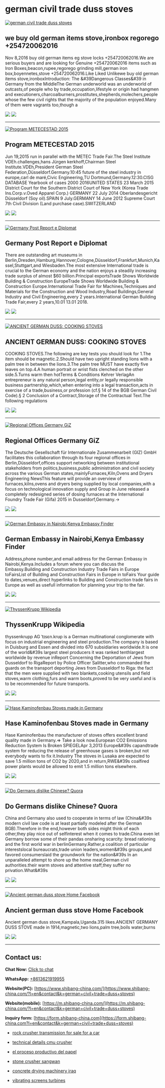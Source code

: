 # german civil trade duss stoves

<a href="https://swt.shibang-china.com/?l=en&img&k=german+civil+trade+duss+stoves" target="_blank">![german civil trade duss stoves](http://static.shibang-china.com/all-800x300/1141.jpg)</a>

## we buy old german items stove,ironbox regorego +254720062016
Nov 8,2016 buy old german items eg stove locks +254720062016.We are serious buyers and are looking for Genuine +254720062016 items such as Iron Boxes,beacon,rupee,regorego grinding mill,german iron box,boyennetes,stove +254720062016.Like Liked Unlikewe buy old german items stove,ironboxIntroduction: The &#39Dangerous Classes&#39 in Germany from the MiddleThe German underworld was an underworld of outcasts,of people who by trade,occupation,lifestyle or origin had hangmen and executioners,charcoalburners,prostitutes,shepherds,molechers,people whose the few civil rights that the majority of the population enjoyed.Many of them were vagrants too,though a


<a href="https://whatsapp.shibangsoft.com/WhatsApp.php" target="_blank" title="WhatsApp">![](http://static.shibang-china.com/icon/whatsapp.png)</a> <a href="https://swt.shibang-china.com/?l=en&icon&k=german+civil+trade+duss+stoves" target="_blank">![](http://static.shibang-china.com/icon/chat-en.png)</a>

---

<a href="https://swt.shibang-china.com/?l=en&img&k=german+civil+trade+duss+stoves" target="_blank">![Program METECESTAD 2015](http://static.shibang-china.com/all-800x300/1420.jpg)</a>

## Program METECESTAD 2015
Jun 19,2015 run in parallel with the METEC Trade Fair.The Steel Institute VDEh.challenges,hans Jürgen kerkhoff,Chairman Steel Institute.VDEh,President German Steel Federation,Düsseldorf.Germany.10:45 future of the steel industry in europe,carl de maré,Civic Engineering,TU Dortmund,Germany.12:30.CISG DATABASE Yearbook of cases 2000 2016UNITED STATES 23 March 2015 District Court for the Southern District Court of New York (Korea Trade Ins.Corp.v.Oved Apparel Corp.) GERMANY 22 July 2014 Oberlandesgericht Düsseldorf (Soy oil).SPAIN 9 July.GERMANY 14 June 2012 Supreme Court 7th Civil Division (Land purchase case).SWITZERLAND


<a href="https://whatsapp.shibangsoft.com/WhatsApp.php" target="_blank" title="WhatsApp">![](http://static.shibang-china.com/icon/whatsapp.png)</a> <a href="https://swt.shibang-china.com/?l=en&icon&k=german+civil+trade+duss+stoves" target="_blank">![](http://static.shibang-china.com/icon/chat-en.png)</a>

---

<a href="https://swt.shibang-china.com/?l=en&img&k=german+civil+trade+duss+stoves" target="_blank">![Germany Post Report e Diplomat](http://static.shibang-china.com/all-800x300/567.jpg)</a>

## Germany Post Report e Diplomat
There are outstanding art museums in Berlin,Dresden,Hamburg,Hannover,Cologne,Düsseldorf,Frankfurt,Munich,Kassel,Stuttgart,and Wiesbaden.The most extensive International trade is crucial to the German economy and the nation enjoys a steadily increasing trade surplus of almost $60 billion.Principal exportsTrade Shows Worldwide Building & Construction EuropeTrade Shows Worldwide Building & Construction Europe.International Trade Fair for Machines,Techniques and Materials for the Construction and Wood Industry,Road Buildings,General Industry and Civil Engineering,every 2 years.International German Building Trade Fair,every 2 years,10.01 13.01 2018.


<a href="https://whatsapp.shibangsoft.com/WhatsApp.php" target="_blank" title="WhatsApp">![](http://static.shibang-china.com/icon/whatsapp.png)</a> <a href="https://swt.shibang-china.com/?l=en&icon&k=german+civil+trade+duss+stoves" target="_blank">![](http://static.shibang-china.com/icon/chat-en.png)</a>

---

<a href="https://swt.shibang-china.com/?l=en&img&k=german+civil+trade+duss+stoves" target="_blank">![ANCIENT GERMAN DUSS: COOKING STOVES](http://static.shibang-china.com/all-800x300/1254.jpg)</a>

## ANCIENT GERMAN DUSS: COOKING STOVES
COOKING STOVES.The following are key tests you should look for 1.The item should be magnetic.2.Should have two upright standing lions with a palm tree in between the lions.3.The palm tree MUST have exactly five leaves on top.4.A human portrait or wrist fists clenched on the other side.5.Turns warm then hotTerms & Conditions Kehrer VerlagAn entrepreneur is any natural person,legal entity,or legally responsible business partnership,which,when entering into a legal transaction,acts in exercise of a trade,business,or profession (cf.§ 14 of the BGB German Civil Code).§ 2 Conclusion of a Contract,Storage of the Contractual Text.The following regulations


<a href="https://whatsapp.shibangsoft.com/WhatsApp.php" target="_blank" title="WhatsApp">![](http://static.shibang-china.com/icon/whatsapp.png)</a> <a href="https://swt.shibang-china.com/?l=en&icon&k=german+civil+trade+duss+stoves" target="_blank">![](http://static.shibang-china.com/icon/chat-en.png)</a>

---

<a href="https://swt.shibang-china.com/?l=en&img&k=german+civil+trade+duss+stoves" target="_blank">![Regional Offices Germany GiZ](http://static.shibang-china.com/all-800x300/1407.jpg)</a>

## Regional Offices Germany GiZ
The Deutsche Gesellschaft für Internationale Zusammenarbeit (GIZ) GmbH facilitates this collaboration through its four regional offices in Berlin,Düsseldorf,offices support networking between institutional stakeholders from politics,business,public administration and civil society across the various German states,mainlyFurnaces,Kiln,Ovens and Dryers Engineering NewsThis feature will provide an overview of furnaces,kilns,ovens and dryers being supplied by local companies,with a focus on technological innovation supply and Group in June released a completely redesigned series of dosing furnaces at the International Foundry Trade Fair (Gifa) 2015 in Dusseldorf,Germany.→


<a href="https://whatsapp.shibangsoft.com/WhatsApp.php" target="_blank" title="WhatsApp">![](http://static.shibang-china.com/icon/whatsapp.png)</a> <a href="https://swt.shibang-china.com/?l=en&icon&k=german+civil+trade+duss+stoves" target="_blank">![](http://static.shibang-china.com/icon/chat-en.png)</a>

---

<a href="https://swt.shibang-china.com/?l=en&img&k=german+civil+trade+duss+stoves" target="_blank">![German Embassy in Nairobi,Kenya Embassy Finder](http://static.shibang-china.com/all-800x300/946.jpg)</a>

## German Embassy in Nairobi,Kenya Embassy Finder
Address,phone number,and email address for the German Embassy in Nairobi,Kenya.Includes a forum where you can discuss the Embassy.Building and Construction Industry Trade Fairs in Europe toFairsList of Building and Construction Fairs in Europe in toFairs Your guide to dates,venues,direct hyperlinks to Building and Construction trade fairs in Europe as well as usefull information for planning your trip to the fair.


<a href="https://whatsapp.shibangsoft.com/WhatsApp.php" target="_blank" title="WhatsApp">![](http://static.shibang-china.com/icon/whatsapp.png)</a> <a href="https://swt.shibang-china.com/?l=en&icon&k=german+civil+trade+duss+stoves" target="_blank">![](http://static.shibang-china.com/icon/chat-en.png)</a>

---

<a href="https://swt.shibang-china.com/?l=en&img&k=german+civil+trade+duss+stoves" target="_blank">![ThyssenKrupp Wikipedia](http://static.shibang-china.com/all-800x300/844.jpg)</a>

## ThyssenKrupp Wikipedia
thyssenkrupp AG ˈtɪsɛn.krʊp is a German multinational conglomerate with focus on industrial engineering and steel production.The company is based in Duisburg and Essen and divided into 670 subsidiaries worldwide.It is one of the world&#39s largest steel producers it was ranked tenthlargest worldwide by revenue inReport Concerning the Deportation of Jews from Dusseldorf to RigaReport by Police Officer Salitter,who commanded the guards on the transport deporting Jews from Dusseldorf to Riga: the fact that the men were supplied with two blankets,cooking utensils and field stoves,warm clothing,furs and warm boots,proved to be very useful and is to be recommended for future transports.


<a href="https://whatsapp.shibangsoft.com/WhatsApp.php" target="_blank" title="WhatsApp">![](http://static.shibang-china.com/icon/whatsapp.png)</a> <a href="https://swt.shibang-china.com/?l=en&icon&k=german+civil+trade+duss+stoves" target="_blank">![](http://static.shibang-china.com/icon/chat-en.png)</a>

---

<a href="https://swt.shibang-china.com/?l=en&img&k=german+civil+trade+duss+stoves" target="_blank">![Hase Kaminofenbau Stoves made in Germany](http://static.shibang-china.com/all-800x300/770.jpg)</a>

## Hase Kaminofenbau Stoves made in Germany
Hase Kaminofenbau the manufacturer of stoves offers excellent brand quality made in Germany.⇒ Take a look now.European CO2 Emissions Reduction System Is Broken SPIEGELApr 3,2013 Europe&#39s capandtrade system for reducing the release of greenhouse gases is broken,but not everybody wants to fix it.Industry The stoves in Lusaka are expected to save 1.5 million tons of CO2 by 2020,and in return,RWE&#39s coalfired power plants would be allowed to emit 1.5 million tons elsewhere.


<a href="https://whatsapp.shibangsoft.com/WhatsApp.php" target="_blank" title="WhatsApp">![](http://static.shibang-china.com/icon/whatsapp.png)</a> <a href="https://swt.shibang-china.com/?l=en&icon&k=german+civil+trade+duss+stoves" target="_blank">![](http://static.shibang-china.com/icon/chat-en.png)</a>

---

<a href="https://swt.shibang-china.com/?l=en&img&k=german+civil+trade+duss+stoves" target="_blank">![Do Germans dislike Chinese? Quora](http://static.shibang-china.com/all-800x300/425.jpg)</a>

## Do Germans dislike Chinese? Quora
China and Germany also used to cooperate in terms of law (China&#39s modern civil law code is at least partially modeled after the German BGB).Therefore in the end,however both sides might think of each other,they play nice out of selfinterest when it comes to trade.China even let Germany borrow some of their pandas onsharing scarcity: bread rationing and the first world war in berlinGermany.Rather,a coalition of particular interestslocal bureaucrats,trade union leaders,women&#39s groups,and favored consumerslaid the groundwork for the nation&#39s In an unparalleled attempt to shore up the home meal,German civil authorities.their warm stoves and attentive staff,they suffer no privation.What&#39s


<a href="https://whatsapp.shibangsoft.com/WhatsApp.php" target="_blank" title="WhatsApp">![](http://static.shibang-china.com/icon/whatsapp.png)</a> <a href="https://swt.shibang-china.com/?l=en&icon&k=german+civil+trade+duss+stoves" target="_blank">![](http://static.shibang-china.com/icon/chat-en.png)</a>

---

<a href="https://swt.shibang-china.com/?l=en&img&k=german+civil+trade+duss+stoves" target="_blank">![Ancient german duss stove Home Facebook](http://static.shibang-china.com/all-800x300/230.jpg)</a>

## Ancient german duss stove Home Facebook
Ancient german duss stove,Kampala,Uganda.315 likes.ANCIENT GERMANY DUSS STOVE made in 1914,magnetic,two lions,palm tree,boils water,burns

<a href="https://whatsapp.shibangsoft.com/WhatsApp.php" target="_blank" title="WhatsApp">![](http://static.shibang-china.com/icon/whatsapp.png)</a> <a href="https://swt.shibang-china.com/?l=en&icon&k=german+civil+trade+duss+stoves" target="_blank">![](http://static.shibang-china.com/icon/chat-en.png)</a>

---
## Contact us:

**Chat Now:** [Click to chat](https://swt.shibang-china.com?l=en&contact&k=german+civil+trade+duss+stoves)

**WhatsApp:**  [+8613621919955](https://whatsapp.shibangsoft.com/WhatsApp.php)

**Website(PC):** [https://www.shibang-china.com/](https://www.shibang-china.com/?l=en&contact&k=german+civil+trade+duss+stoves)

**Website(mobile):** [https://m.shibang-china.com/](https://m.shibang-china.com/?l=en&contact&k=german+civil+trade+duss+stoves)

**Inquiry form:** [https://form.shibang-china.com](https://form.shibang-china.com?l=en&contact&k=german+civil+trade+duss+stoves)

* [rock crusher transmission for sale for a car](../118/rock%20crusher%20transmission%20for%20sale%20for%20a%20car.md)

* [technical details cmu crusher](../121/technical%20details%20cmu%20crusher.md)

* [el proceso productivo del papel](../112/el%20proceso%20productivo%20del%20papel.md)

* [stone crusher sangwan](../123/stone%20crusher%20sangwan.md)

* [concrete drying machinery iraq](../124/concrete%20drying%20machinery%20iraq.md)

* [vibrating screens turbines](../120/vibrating%20screens%20turbines.md)